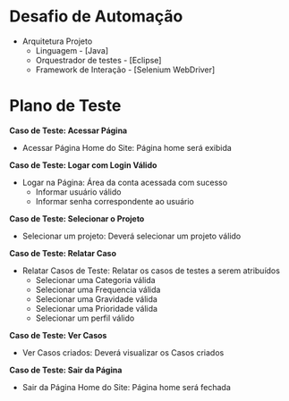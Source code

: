 # Desafio de Automação 

- Arquitetura Projeto
	- Linguagem		- [Java]
	- Orquestrador de testes - [Eclipse]
	- Framework de Interação - [Selenium WebDriver]

# Plano de Teste

**Caso de Teste: Acessar Página**

* Acessar Página Home do Site: Página home será exibida

**Caso de Teste: Logar com Login Válido**

* Logar na Página: Área da conta acessada com sucesso
	- Informar usuário válido
	- Informar senha correspondente ao usuário
  
**Caso de Teste: Selecionar o Projeto**

* Selecionar um projeto: Deverá selecionar um projeto válido
  
**Caso de Teste: Relatar Caso**

* Relatar Casos de Teste: Relatar os casos de testes a serem atribuídos
	- Selecionar uma Categoria válida
	- Selecionar uma Frequencia válida
  - Selecionar uma Gravidade válida
  - Selecionar uma Prioridade válida
  - Selecionar um perfil válido
  
 **Caso de Teste: Ver Casos**

* Ver Casos criados: Deverá visualizar os Casos criados
  
**Caso de Teste: Sair da Página**

* Sair da Página Home do Site: Página home será fechada

